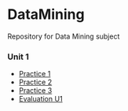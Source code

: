 # DataMining
Repository for Data Mining subject

### Unit 1
- [Practice 1](https://github.com/CarlosBqz/DataMining/blob/Unit1/Practice1.md "Practice 1")
- [Practice 2](https://github.com/CarlosBqz/DataMining/blob/Unit1/Practice%202.md "Practice 2")
- [Practice 3](https://github.com/CarlosBqz/DataMining/blob/Unit1/Practice3.md "Practice 3")
- [Evaluation U1](https://github.com/CarlosBqz/DataMining/blob/Unit1/Evaluation_U1.md "Evaluation U1")